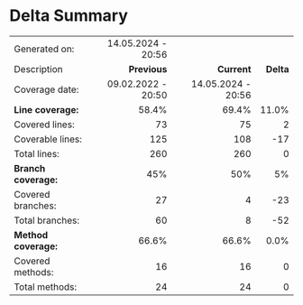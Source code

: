 # Delta Summary
|||||
|:---|---:|---:|---:|
| Generated on: | 14.05.2024 - 20:56 | | |
| Description | **Previous** | **Current** | **Delta** |
| Coverage date: | 09.02.2022 - 20:50 | 14.05.2024 - 20:56 | |
| **Line coverage:** | 58.4% | 69.4% | 11.0% |
| Covered lines: | 73 | 75 | 2 |
| Coverable lines: | 125 | 108 | -17 |
| Total lines: | 260 | 260 | 0 |
| **Branch coverage:** | 45% | 50% | 5% |
| Covered branches: | 27 | 4 | -23 |
| Total branches: | 60 | 8 | -52 |
| **Method coverage:** | 66.6% | 66.6% | 0.0% |
| Covered methods: | 16 | 16 | 0 |
| Total methods: | 24 | 24 | 0 |
